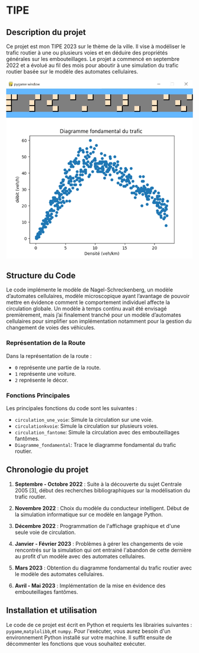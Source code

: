 # TIPE

## Description du projet

Ce projet est mon TIPE 2023 sur le thème de la ville. Il vise à modéliser le trafic routier à une ou plusieurs voies et en déduire des propriétés générales sur les embouteillages. Le projet a commencé en septembre 2022 et a évolué au fil des mois pour aboutir à une simulation du trafic routier basée sur le modèle des automates cellulaires.

![Exemple de simulation sur 3 voies](/visuals/Exemple_implem_3voies.jpg "début de partie")
![Diagramme_Fondamental](/visuals/Diagramme_Fondamental_437_points.png "début de partie")



## Structure du Code

Le code implémente le modèle de Nagel-Schreckenberg, un modèle d’automates cellulaires, modèle microscopique ayant l’avantage de pouvoir mettre en évidence comment le comportement individuel affecte la circulation globale. Un modèle à temps continu avait été envisagé premièrement, mais j’ai finalement tranché pour un modèle d’automates cellulaires pour simplifier son implémentation notamment pour la gestion du changement de voies des véhicules.


### Représentation de la Route

Dans la représentation de la route :
- `0` représente une partie de la route.
- `1` représente une voiture.
- `2` représente le décor.

### Fonctions Principales

Les principales fonctions du code sont les suivantes :

- `circulation_une_voie`: Simule la circulation sur une voie.
- `circulationkvoie`: Simule la circulation sur plusieurs voies.
- `circulation_fantome`: Simule la circulation avec des embouteillages fantômes.
- `Diagramme_fondamental`: Trace le diagramme fondamental du trafic routier.




## Chronologie du projet

1. **Septembre - Octobre 2022** : Suite à la découverte du sujet Centrale 2005 [3], début des recherches bibliographiques sur la modélisation du trafic routier.

2. **Novembre 2022** : Choix du modèle du conducteur intelligent. Début de la simulation informatique sur ce modèle en langage Python.

3. **Décembre 2022** : Programmation de l'affichage graphique et d'une seule voie de circulation.

4. **Janvier - Février 2023** : Problèmes à gérer les changements de voie rencontrés sur la simulation qui ont entrainé l'abandon de cette dernière au profit d'un modèle avec des automates cellulaires.

5. **Mars 2023** : Obtention du diagramme fondamental du trafic routier avec le modèle des automates cellulaires.

6. **Avril - Mai 2023** : Implémentation de la mise en évidence des embouteillages fantômes.

## Installation et utilisation

Le code de ce projet est écrit en Python et requierts les librairies suivantes : <code>pygame</code>,<code>matplolibb</code>,et <code>numpy</code>. Pour l'exécuter, vous aurez besoin d'un environnement Python installé sur votre machine. Il suffit ensuite de décommenter les fonctions que vous souhaitez exécuter.

